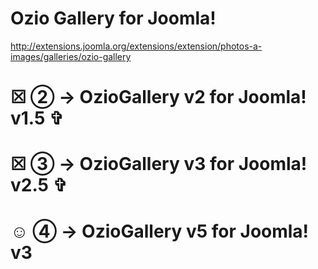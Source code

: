 Ozio Gallery for Joomla!
====
http://extensions.joomla.org/extensions/extension/photos-a-images/galleries/ozio-gallery

☒ ② → OzioGallery v2 for Joomla! v1.5  ✞
==
☒ ③ → OzioGallery v3 for Joomla! v2.5  ✞
==
☺ ④ → OzioGallery v5 for Joomla! v3
==
